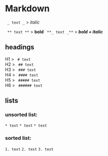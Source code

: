 # Markdown

 
``` _ text _``` 	    > _italic_

``` ** text **``` 	    > **bold**
``` **_ text _**```    > **_bold + italic_**    
## headings
H1 > ``` # text```  	    
H2 > ``` ## text```  
H3 > ``` ### text```  
H4 > ``` #### text```  
H5 > ``` ##### text```  
H6 > ``` ###### text```  

## lists

### unsorted list:
```* text```
```* text```
```* text ```

### sorted list:

```1. text```
```2. text```
```3. text```